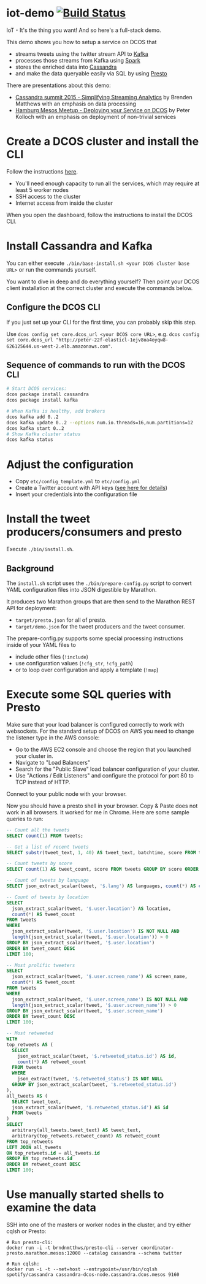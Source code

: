 # iot-demo [![Build Status](https://travis-ci.org/mesosphere/iot-demo.svg?branch=master)](https://travis-ci.org/mesosphere/iot-demo)

IoT - It's the thing you want! And so here's a full-stack demo.

This demo shows you how to setup a service on DCOS that

* streams tweets using the twitter stream API to [Kafka](http://kafka.apache.org)
* processes those streams from Kafka using [Spark](http://spark.apache.org)
* stores the enriched data into [Cassandra](http://cassandra.apache.org)
* and make the data queryable easily via SQL by using [Presto](https://prestodb.io)

There are presentations about this demo:

* [Cassandra summit 2015 - Simplifying Streaming Analytics](http://www.slideshare.net/BrendenMatthews/cassandra-summit-2015-simplifying-streaming-analytics)
  by Brenden Matthews with an emphasis on data processing
* [Hamburg Mesos Meetup - Deploying your Service on DCOS](https://docs.google.com/presentation/d/1skc6-Hb28oyUX-XCeBaSZuMWVndu2A40TL8HeQKw-Dk/edit#slide=id.ge21c9a11a_0_358)
  by Peter Kolloch with an emphasis on deployment of non-trivial services

# Create a DCOS cluster and install the CLI

Follow the instructions [here](https://docs.mesosphere.com/install/createcluster/).

- You'll need enough capacity to run all the services, which may require at least 5 worker nodes
- SSH access to the cluster
- Internet access from inside the cluster

When you open the dashboard, follow the instructions to install the DCOS CLI.

# Install Cassandra and Kafka

You can either execute `./bin/base-install.sh <your DCOS cluster base URL>` or run the commands yourself.

You want to dive in deep and do everything yourself? Then point your DCOS client installation at the correct
cluster and execute the commands below.

## Configure the DCOS CLI

If you just set up your CLI for the first time, you can probably skip this step.

Use `dcos config set core.dcos_url <your DCOS core URL>`, e.g.
`dcos config set core.dcos_url "http://peter-22f-elasticl-1ejv8oa4oyqw8-626125644.us-west-2.elb.amazonaws.com"`.


## Sequence of commands to run with the DCOS CLI

```bash
# Start DCOS services:
dcos package install cassandra
dcos package install kafka

# When Kafka is healthy, add brokers
dcos kafka add 0..2
dcos kafka update 0..2 --options num.io.threads=16,num.partitions=12
dcos kafka start 0..2
# Show Kafka cluster status
dcos kafka status
```

# Adjust the configuration

* Copy `etc/config_template.yml` to `etc/config.yml`
* Create a Twitter account with API keys ([see here for details](https://dev.twitter.com/oauth/overview/application-owner-access-tokens))
* Insert your credentials into the configuration file

# Install the tweet producers/consumers and presto 

Execute `./bin/install.sh`.

## Background

The `install.sh` script uses the `./bin/prepare-config.py` script to convert YAML configuration files into
 JSON digestible by Marathon.
 
It produces two Marathon groups that are then send to the Marathon REST API for deployment:

* `target/presto.json` for all of presto.
* `target/demo.json` for the tweet producers and the tweet consumer.

The prepare-config.py supports some special processing instructions inside of your YAML files to

* include other files (`!include`)
* use configuration values (`!cfg_str`, `!cfg_path`)
* or to loop over configuration and apply a template (`!map`)

# Execute some SQL queries with Presto

Make sure that your load balancer is configured correctly to work with websockets. For the standard setup of DCOS
 on AWS you need to change the listener type in the AWS console:
 
* Go to the AWS EC2 console and choose the region that you launched your cluster in.
* Navigate to "Load Balancers"
* Search for the "Public Slave" load balancer configuration of your cluster.
* Use "Actions / Edit Listeners" and configure the protocol for port 80 to TCP instead of HTTP.

Connect to your public node with your browser.

Now you should have a presto shell in your browser. Copy & Paste does not work in all browsers. It worked
for me in Chrome. Here are some sample queries to run:

```sql
-- Count all the tweets
SELECT count(1) FROM tweets;

-- Get a list of recent tweets
SELECT substr(tweet_text, 1, 40) AS tweet_text, batchtime, score FROM tweets ORDER BY batchtime DESC LIMIT 20;

-- Count tweets by score
SELECT count(1) AS tweet_count, score FROM tweets GROUP BY score ORDER BY score;

-- Count of tweets by language
SELECT json_extract_scalar(tweet, '$.lang') AS languages, count(*) AS count FROM tweets GROUP BY json_extract_scalar(tweet, '$.lang') ORDER BY count DESC;

-- Count of tweets by location
SELECT
  json_extract_scalar(tweet, '$.user.location') AS location,
  count(*) AS tweet_count
FROM tweets
WHERE
  json_extract_scalar(tweet, '$.user.location') IS NOT NULL AND
  length(json_extract_scalar(tweet, '$.user.location')) > 0
GROUP BY json_extract_scalar(tweet, '$.user.location')
ORDER BY tweet_count DESC
LIMIT 100;

-- Most prolific tweeters
SELECT
  json_extract_scalar(tweet, '$.user.screen_name') AS screen_name,
  count(*) AS tweet_count
FROM tweets
WHERE
  json_extract_scalar(tweet, '$.user.screen_name') IS NOT NULL AND
  length(json_extract_scalar(tweet, '$.user.screen_name')) > 0
GROUP BY json_extract_scalar(tweet, '$.user.screen_name')
ORDER BY tweet_count DESC
LIMIT 100;

-- Most retweeted
WITH
top_retweets AS (
  SELECT
    json_extract_scalar(tweet, '$.retweeted_status.id') AS id,
    count(*) AS retweet_count
  FROM tweets
  WHERE
    json_extract(tweet, '$.retweeted_status') IS NOT NULL
  GROUP BY json_extract_scalar(tweet, '$.retweeted_status.id')
),
all_tweets AS (
  SELECT tweet_text,
  json_extract_scalar(tweet, '$.retweeted_status.id') AS id
  FROM tweets
)
SELECT
  arbitrary(all_tweets.tweet_text) AS tweet_text,
  arbitrary(top_retweets.retweet_count) AS retweet_count
FROM top_retweets
LEFT JOIN all_tweets
ON top_retweets.id = all_tweets.id
GROUP BY top_retweets.id
ORDER BY retweet_count DESC
LIMIT 100;
```

# Use manually started shells to examine the data

SSH into one of the masters or worker nodes in the cluster, and try either cqlsh or Presto:

```
# Run presto-cli:
docker run -i -t brndnmtthws/presto-cli --server coordinator-presto.marathon.mesos:12000 --catalog cassandra --schema twitter

# Run cqlsh:
docker run -i -t --net=host --entrypoint=/usr/bin/cqlsh spotify/cassandra cassandra-dcos-node.cassandra.dcos.mesos 9160
```
